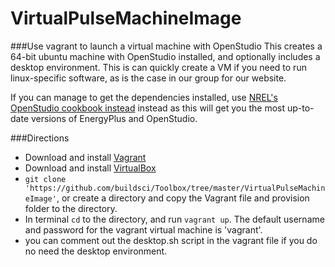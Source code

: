 VirtualPulseMachineImage
=======

###Use vagrant to launch a virtual machine with OpenStudio
This creates a 64-bit ubuntu machine with OpenStudio installed, and optionally includes a desktop environment. 
This is can quickly create a VM if you need to run linux-specific software, as is the case in our group for our website.  

If you can manage to get the dependencies installed, use [NREL's OpenStudio cookbook instead](https://github.com/NREL-cookbooks/openstudio) instead as this will get you the most up-to-date versions of EnergyPlus and OpenStudio.

###Directions
- Download and install [Vagrant](https://www.vagrantup.com/downloads.html)
- Download and install [VirtualBox](https://www.virtualbox.org/wiki/Downloads)
- `git clone 'https://github.com/buildsci/Toolbox/tree/master/VirtualPulseMachineImage'`, or create a directory and copy the Vagrant file and provision folder to the directory.
- In terminal `cd` to the directory, and run `vagrant up`.  The default username and password for the vagrant virtual machine is 'vagrant'.
- you can comment out the desktop.sh script in the vagrant file if you do no need the desktop environment.
